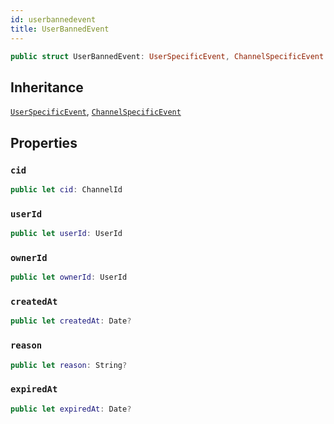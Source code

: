 ```yaml
---
id: userbannedevent 
title: UserBannedEvent
--- 
```


``` swift
public struct UserBannedEvent: UserSpecificEvent, ChannelSpecificEvent 
```

## Inheritance

[`UserSpecificEvent`](UserSpecificEvent), [`ChannelSpecificEvent`](ChannelSpecificEvent)

## Properties

### `cid`

``` swift
public let cid: ChannelId
```

### `userId`

``` swift
public let userId: UserId
```

### `ownerId`

``` swift
public let ownerId: UserId
```

### `createdAt`

``` swift
public let createdAt: Date?
```

### `reason`

``` swift
public let reason: String?
```

### `expiredAt`

``` swift
public let expiredAt: Date?
```
